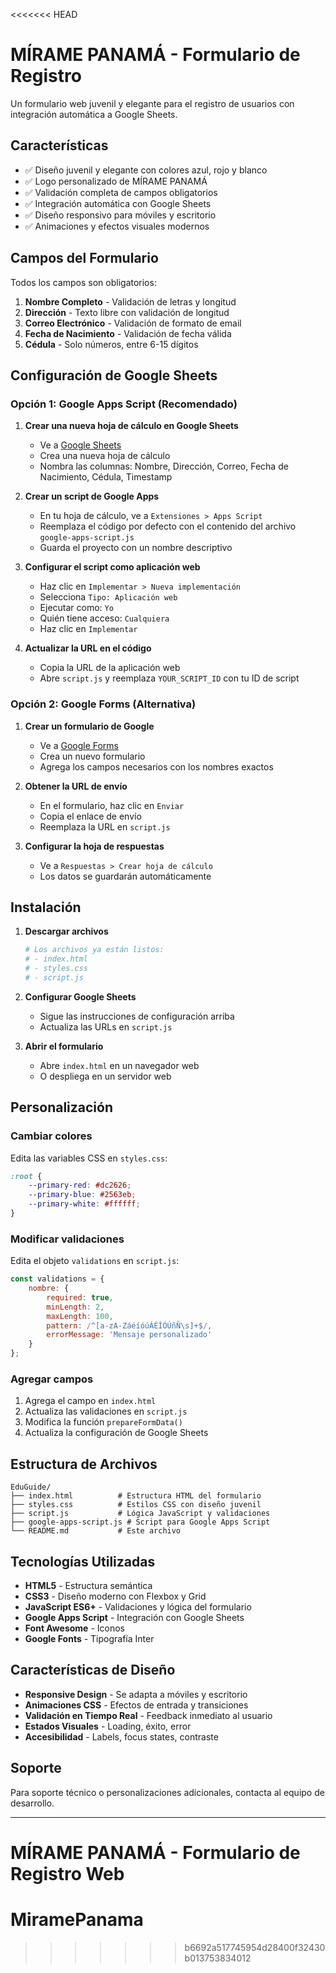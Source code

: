 <<<<<<< HEAD
# MÍRAME PANAMÁ - Formulario de Registro

Un formulario web juvenil y elegante para el registro de usuarios con integración automática a Google Sheets.

## Características

- ✅ Diseño juvenil y elegante con colores azul, rojo y blanco
- ✅ Logo personalizado de MÍRAME PANAMÁ
- ✅ Validación completa de campos obligatorios
- ✅ Integración automática con Google Sheets
- ✅ Diseño responsivo para móviles y escritorio
- ✅ Animaciones y efectos visuales modernos

## Campos del Formulario

Todos los campos son obligatorios:

1. **Nombre Completo** - Validación de letras y longitud
2. **Dirección** - Texto libre con validación de longitud
3. **Correo Electrónico** - Validación de formato de email
4. **Fecha de Nacimiento** - Validación de fecha válida
5. **Cédula** - Solo números, entre 6-15 dígitos

## Configuración de Google Sheets

### Opción 1: Google Apps Script (Recomendado)

1. **Crear una nueva hoja de cálculo en Google Sheets**
   - Ve a [Google Sheets](https://sheets.google.com)
   - Crea una nueva hoja de cálculo
   - Nombra las columnas: Nombre, Dirección, Correo, Fecha de Nacimiento, Cédula, Timestamp

2. **Crear un script de Google Apps**
   - En tu hoja de cálculo, ve a `Extensiones > Apps Script`
   - Reemplaza el código por defecto con el contenido del archivo `google-apps-script.js`
   - Guarda el proyecto con un nombre descriptivo

3. **Configurar el script como aplicación web**
   - Haz clic en `Implementar > Nueva implementación`
   - Selecciona `Tipo: Aplicación web`
   - Ejecutar como: `Yo`
   - Quién tiene acceso: `Cualquiera`
   - Haz clic en `Implementar`

4. **Actualizar la URL en el código**
   - Copia la URL de la aplicación web
   - Abre `script.js` y reemplaza `YOUR_SCRIPT_ID` con tu ID de script

### Opción 2: Google Forms (Alternativa)

1. **Crear un formulario de Google**
   - Ve a [Google Forms](https://forms.google.com)
   - Crea un nuevo formulario
   - Agrega los campos necesarios con los nombres exactos

2. **Obtener la URL de envío**
   - En el formulario, haz clic en `Enviar`
   - Copia el enlace de envío
   - Reemplaza la URL en `script.js`

3. **Configurar la hoja de respuestas**
   - Ve a `Respuestas > Crear hoja de cálculo`
   - Los datos se guardarán automáticamente

## Instalación

1. **Descargar archivos**
   ```bash
   # Los archivos ya están listos:
   # - index.html
   # - styles.css
   # - script.js
   ```

2. **Configurar Google Sheets**
   - Sigue las instrucciones de configuración arriba
   - Actualiza las URLs en `script.js`

3. **Abrir el formulario**
   - Abre `index.html` en un navegador web
   - O despliega en un servidor web

## Personalización

### Cambiar colores
Edita las variables CSS en `styles.css`:
```css
:root {
    --primary-red: #dc2626;
    --primary-blue: #2563eb;
    --primary-white: #ffffff;
}
```

### Modificar validaciones
Edita el objeto `validations` en `script.js`:
```javascript
const validations = {
    nombre: {
        required: true,
        minLength: 2,
        maxLength: 100,
        pattern: /^[a-zA-ZáéíóúÁÉÍÓÚñÑ\s]+$/,
        errorMessage: 'Mensaje personalizado'
    }
};
```

### Agregar campos
1. Agrega el campo en `index.html`
2. Actualiza las validaciones en `script.js`
3. Modifica la función `prepareFormData()`
4. Actualiza la configuración de Google Sheets

## Estructura de Archivos

```
EduGuide/
├── index.html          # Estructura HTML del formulario
├── styles.css          # Estilos CSS con diseño juvenil
├── script.js           # Lógica JavaScript y validaciones
├── google-apps-script.js # Script para Google Apps Script
└── README.md           # Este archivo
```

## Tecnologías Utilizadas

- **HTML5** - Estructura semántica
- **CSS3** - Diseño moderno con Flexbox y Grid
- **JavaScript ES6+** - Validaciones y lógica del formulario
- **Google Apps Script** - Integración con Google Sheets
- **Font Awesome** - Iconos
- **Google Fonts** - Tipografía Inter

## Características de Diseño

- **Responsive Design** - Se adapta a móviles y escritorio
- **Animaciones CSS** - Efectos de entrada y transiciones
- **Validación en Tiempo Real** - Feedback inmediato al usuario
- **Estados Visuales** - Loading, éxito, error
- **Accesibilidad** - Labels, focus states, contraste

## Soporte

Para soporte técnico o personalizaciones adicionales, contacta al equipo de desarrollo.

---

**MÍRAME PANAMÁ** - Formulario de Registro Web
=======
# MiramePanama
>>>>>>> b6692a517745954d28400f32430b013753834012
